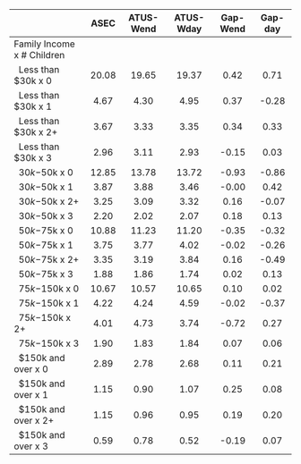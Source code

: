 
|                      |         ASEC |    ATUS-Wend |    ATUS-Wday |     Gap-Wend |      Gap-day |
| -------------------- | :----------: | :----------: | :----------: | :----------: | :----------: |
| Family Income x # Children |              |              |              |              |              |
| &nbsp;&nbsp;Less than $30k x 0 |        20.08 |        19.65 |        19.37 |         0.42 |         0.71 |
| &nbsp;&nbsp;Less than $30k x 1 |         4.67 |         4.30 |         4.95 |         0.37 |        -0.28 |
| &nbsp;&nbsp;Less than $30k x 2+ |         3.67 |         3.33 |         3.35 |         0.34 |         0.33 |
| &nbsp;&nbsp;Less than $30k x 3 |         2.96 |         3.11 |         2.93 |        -0.15 |         0.03 |
| &nbsp;&nbsp;$30k-$50k x 0 |        12.85 |        13.78 |        13.72 |        -0.93 |        -0.86 |
| &nbsp;&nbsp;$30k-$50k x 1 |         3.87 |         3.88 |         3.46 |        -0.00 |         0.42 |
| &nbsp;&nbsp;$30k-$50k x 2+ |         3.25 |         3.09 |         3.32 |         0.16 |        -0.07 |
| &nbsp;&nbsp;$30k-$50k x 3 |         2.20 |         2.02 |         2.07 |         0.18 |         0.13 |
| &nbsp;&nbsp;$50k-$75k x 0 |        10.88 |        11.23 |        11.20 |        -0.35 |        -0.32 |
| &nbsp;&nbsp;$50k-$75k x 1 |         3.75 |         3.77 |         4.02 |        -0.02 |        -0.26 |
| &nbsp;&nbsp;$50k-$75k x 2+ |         3.35 |         3.19 |         3.84 |         0.16 |        -0.49 |
| &nbsp;&nbsp;$50k-$75k x 3 |         1.88 |         1.86 |         1.74 |         0.02 |         0.13 |
| &nbsp;&nbsp;$75k-$150k x 0 |        10.67 |        10.57 |        10.65 |         0.10 |         0.02 |
| &nbsp;&nbsp;$75k-$150k x 1 |         4.22 |         4.24 |         4.59 |        -0.02 |        -0.37 |
| &nbsp;&nbsp;$75k-$150k x 2+ |         4.01 |         4.73 |         3.74 |        -0.72 |         0.27 |
| &nbsp;&nbsp;$75k-$150k x 3 |         1.90 |         1.83 |         1.84 |         0.07 |         0.06 |
| &nbsp;&nbsp;$150k and over x 0 |         2.89 |         2.78 |         2.68 |         0.11 |         0.21 |
| &nbsp;&nbsp;$150k and over x 1 |         1.15 |         0.90 |         1.07 |         0.25 |         0.08 |
| &nbsp;&nbsp;$150k and over x 2+ |         1.15 |         0.96 |         0.95 |         0.19 |         0.20 |
| &nbsp;&nbsp;$150k and over x 3 |         0.59 |         0.78 |         0.52 |        -0.19 |         0.07 |

